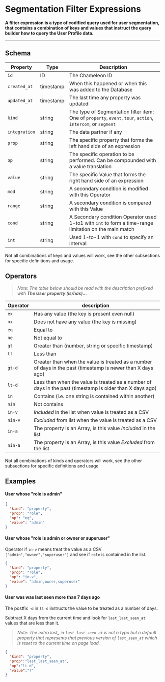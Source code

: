 # Segmentation Filter Expressions

**A filter expression is a type of codified query used for user segmentation, that contains a combination of keys and values that instruct the query builder how to query the User Profile data.**

------



## Schema

| Property | Type | Description |
| --- | --- | --- |
| `id` | ID | The Chameleon ID |
| `created_at` | timestamp | When this happened or when this was added to the Database |
| `updated_at` | timestamp | The last time any property was updated |
| `kind` | string | The type of Segmentation filter item: One of `property`, `event`, `tour`, `action`, `intercom`, or `segment` |
| `integration` | string | The data partner if any |
| `prop` | string | The specific property that forms the left hand side of an expression |
| `op` | string | The specific operation to be performed. Can be compounded with a value translation |
| `value` | string | The specific Value that forms the right hand side of an expression |
| `mod` | string | A secondary condition is modified with this Operator |
| `range` | string | A secondary condition is compared with this Value |
| `cond` | string | A Secondary condition Operator used 1-to1 with `int` to form a time-range limitation on the main match |
| `int` | string | Used 1-to-1 with `cond` to specify an interval |

Not all combinations of keys and values will work, see the other subsections for specific definitions and usage.

## Operators

> *Note: The table below should be read with the description prefixed with **The User property (is/has)...***

| Operator | description                                                  |
| -------- | ------------------------------------------------------------ |
| `ex`     | Has any value (the key is present even null)                 |
| `nx`     | Does not have any value (the key is missing)                 |
| `eq`     | Equal to                                                     |
| `ne`     | Not equal to                                                 |
| `gt`     | Greater than (number, string or specific timestamp)          |
| `lt`     | Less than                                                    |
| `gt-d`   | Greater than when the value is treated as a number of days in the past (timestamp is newer than X days ago) |
| `lt-d`   | Less than when the value is treated as a number of days in the past (timestamp is older than X days ago) |
| `in`     | Contains (i.e. one string is contained within another)       |
| `nin`    | Not contains                                                 |
| `in-v`   | *Included* in the list when value is treated as a CSV        |
| `nin-v`  | *Excluded* from list when the value is treated as a CSV      |
| `in-a`   | The property is an Array, is this value *Included* in the list |
| `nin-a`  | The property is an Array, is this value *Excluded* from the list |

Not all combinations of kinds and operators will work, see the other subsections for specific definitions and usage

## Examples

#### User whose "role is admin"

```json
{
  "kind": "property",
  "prop": "role",
  "op": "eq",
  "value": "admin"
}
```

#### User whose "role is admin or owner or superuser"

Operator if `in-v` means treat the value as a CSV `["admin","owner","superuser"]` and see if `role` is contained in the list.

```json
{
  "kind": "property",
  "prop": "role",
  "op": "in-v",
  "value": "admin,owner,superuser"
}
```

#### User was was last seen more than 7 days ago

The postfix `-d` in `lt-d` instructs the value to be treated as a number of days.

Subtract X days from the current time and look for `last_last_seen_at` values that are less than it.

> *Note: The extra last_ in `last_last_seen_at` is not a typo but a default property that represents that previous version of `last_seen_at` which is reset to the current time on page load.*

```json
{
  "kind": "property",
  "prop":"last_last_seen_at",
  "op":"lt-d",
  "value":"7"
}
```

